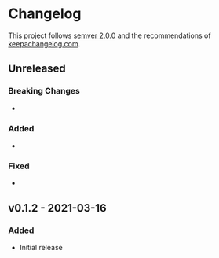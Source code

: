 # Changelog

This project follows [semver 2.0.0](http://semver.org/spec/v2.0.0.html) and the
recommendations of [keepachangelog.com](http://keepachangelog.com/).

## Unreleased

### Breaking Changes
-

### Added
-

### Fixed
-

## v0.1.2 - 2021-03-16

### Added
- Initial release
